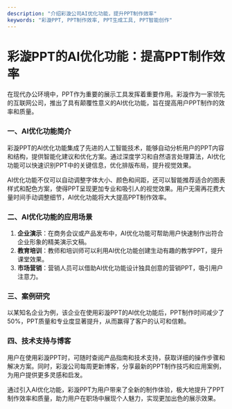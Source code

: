 ```yaml
---
description: "介绍彩漩公司AI优化功能，提升PPT制作效率"
keywords: "彩漩PPT, PPT制作效率, PPT生成工具, PPT智能创作"
---
```

# 彩漩PPT的AI优化功能：提高PPT制作效率

在现代办公环境中，PPT作为重要的展示工具发挥着重要作用。彩漩作为一家领先的互联网公司，推出了具有颠覆性意义的AI优化功能，旨在提高用户PPT制作的效率和质量。

### 一、AI优化功能简介
彩漩PPT的AI优化功能集成了先进的人工智能技术，能够自动分析用户的PPT内容和结构，提供智能化建议和优化方案。通过深度学习和自然语言处理算法，AI优化功能可以快速识别PPT中的关键信息，优化排版布局，提升视觉效果。

AI优化功能不仅可以自动调整字体大小、颜色和间距，还可以智能推荐适合的图表样式和配色方案，使得PPT呈现更加专业和吸引人的视觉效果。用户无需再花费大量时间手动调整细节，AI优化功能将大大提高PPT制作效率。

### 二、AI优化功能的应用场景
1. **企业演示**：在商务会议或产品发布中，AI优化功能可帮助用户快速制作出符合企业形象的精美演示文稿。
2. **教育培训**：教师和培训师可以利用AI优化功能创建生动有趣的教学PPT，提升课堂效果。
3. **市场营销**：营销人员可以借助AI优化功能设计独具创意的营销PPT，吸引用户注意力。

### 三、案例研究
以某知名企业为例，该企业在使用彩漩PPT的AI优化功能后，PPT制作时间减少了50%，PPT质量和专业度显著提升，从而赢得了客户的认可和信赖。

### 四、技术支持与博客
用户在使用彩漩PPT时，可随时查阅产品指南和技术支持，获取详细的操作步骤和解决方案。同时，彩漩公司每周更新博客，分享最新的PPT制作技巧和应用案例，为用户提供更多灵感和启发。

通过引入AI优化功能，彩漩PPT为用户带来了全新的制作体验，极大地提升了PPT制作效率和质量，助力用户在职场中展现个人魅力，实现更加出色的展示效果。
